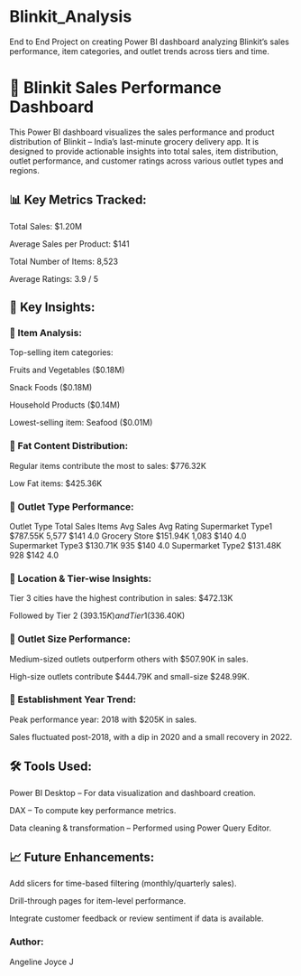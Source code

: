 # Blinkit_Analysis
End to End Project on creating Power BI dashboard analyzing Blinkit’s sales performance, item categories, and outlet trends across tiers and time.

# 🛒 Blinkit Sales Performance Dashboard
This Power BI dashboard visualizes the sales performance and product distribution of Blinkit – India’s last-minute grocery delivery app. It is designed to provide actionable insights into total sales, item distribution, outlet performance, and customer ratings across various outlet types and regions.

## 📊 Key Metrics Tracked:
Total Sales: $1.20M

Average Sales per Product: $141

Total Number of Items: 8,523

Average Ratings: 3.9 / 5

## 📌 Key Insights:
### 🔹 Item Analysis:
Top-selling item categories:

Fruits and Vegetables ($0.18M)

Snack Foods ($0.18M)

Household Products ($0.14M)

Lowest-selling item: Seafood ($0.01M)

### 🔹 Fat Content Distribution:
Regular items contribute the most to sales: $776.32K

Low Fat items: $425.36K

### 🔹 Outlet Type Performance:
Outlet Type	Total Sales	Items	Avg Sales	Avg Rating
Supermarket Type1	$787.55K	5,577	$141	4.0
Grocery Store	$151.94K	1,083	$140	4.0
Supermarket Type3	$130.71K	935	$140	4.0
Supermarket Type2	$131.48K	928	$142	4.0

### 🔹 Location & Tier-wise Insights:
Tier 3 cities have the highest contribution in sales: $472.13K

Followed by Tier 2 ($393.15K) and Tier 1 ($336.40K)

### 🔹 Outlet Size Performance:
Medium-sized outlets outperform others with $507.90K in sales.

High-size outlets contribute $444.79K and small-size $248.99K.

### 🔹 Establishment Year Trend:
Peak performance year: 2018 with $205K in sales.

Sales fluctuated post-2018, with a dip in 2020 and a small recovery in 2022.

## 🛠️ Tools Used:
Power BI Desktop – For data visualization and dashboard creation.

DAX – To compute key performance metrics.

Data cleaning & transformation – Performed using Power Query Editor.

## 📈 Future Enhancements:
Add slicers for time-based filtering (monthly/quarterly sales).

Drill-through pages for item-level performance.

Integrate customer feedback or review sentiment if data is available.

### Author:
Angeline Joyce J